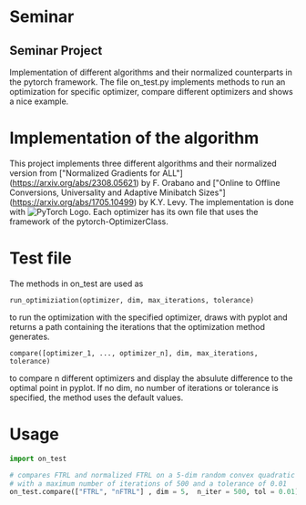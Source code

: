 # Seminar
## Seminar Project

Implementation of different algorithms and their normalized counterparts in the pytorch framework.
The file on_test.py implements methods to run an optimization for specific optimizer, compare different optimizers and shows a nice example.

# Implementation of the algorithm

This project implements three different algorithms and their normalized version from ["Normalized Gradients for ALL"] (https://arxiv.org/abs/2308.05621) by F. Orabano and ["Online to Offline Conversions, Universality and Adaptive Minibatch Sizes"] (https://arxiv.org/abs/1705.10499) by K.Y. Levy. 
The implementation is done with ![PyTorch Logo](https://github.com/pytorch/pytorch/raw/master/docs/source/_static/img/pytorch-logo-dark.png). Each optimizer has its own file that uses the framework of the pytorch-OptimizerClass.

# Test file
The methods in on_test are used as
```
run_optimiziation(optimizer, dim, max_iterations, tolerance)
```
to run the optimization with the specified optimizer, draws with pyplot and returns a path containing the iterations that the optimization method generates.
```
compare([optimizer_1, ..., optimizer_n], dim, max_iterations, tolerance)
```
to compare n different optimizers and display the absulute difference to the optimal point in pyplot. If no dim, no number of iterations or tolerance is specified, the method uses the default values.


# Usage
```python
import on_test

# compares FTRL and normalized FTRL on a 5-dim random convex quadratic programming 
# with a maximum number of iterations of 500 and a tolerance of 0.01
on_test.compare(["FTRL", "nFTRL"] , dim = 5,  n_iter = 500, tol = 0.01)
```




